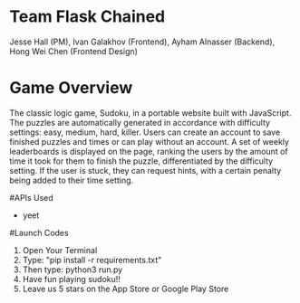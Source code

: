 # Team Flask Chained  
Jesse Hall (PM), 
Ivan Galakhov (Frontend), 
Ayham Alnasser (Backend), 
Hong Wei Chen (Frontend Design)

# Game Overview
The classic logic game, Sudoku, in a portable website built with JavaScript. The puzzles are automatically generated in accordance with difficulty settings: easy, medium, hard, killer. Users can create an account to save finished puzzles and times or can play without an account. A set of weekly leaderboards is displayed on the page, ranking the users by the amount of time it took for them to finish the puzzle, differentiated by the difficulty setting. If the user is stuck, they can request hints, with a certain penalty being added to their time setting.

#APIs Used
- yeet

#Launch Codes 
1. Open Your Terminal
2. Type: "pip install -r requirements.txt"
3. Then type: python3 run.py
4. Have fun playing sudoku!!
5. Leave us 5 stars on the App Store or Google Play Store